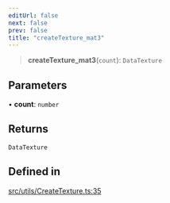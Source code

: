 ```yaml
---
editUrl: false
next: false
prev: false
title: "createTexture_mat3"
---
```


> **createTexture\_mat3**(`count`): `DataTexture`

## Parameters

• **count**: `number`

## Returns

`DataTexture`

## Defined in

[src/utils/CreateTexture.ts:35](https://github.com/agargaro/instanced-mesh/blob/09034c570fc8bedebf7b7757d2f658100710378c/src/utils/CreateTexture.ts#L35)
